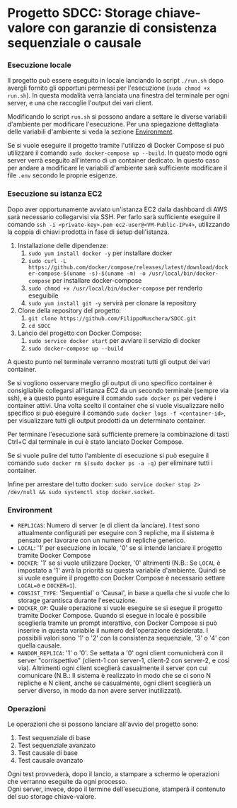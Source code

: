 # Progetto SDCC: Storage chiave-valore con garanzie di consistenza sequenziale o causale

### Esecuzione locale
Il progetto può essere eseguito in locale lanciando lo script `./run.sh` dopo avergli fornito gli opportuni permessi per l'esecuzione (`sudo chmod +x run.sh`).
In questa modalità verrà lanciata una finestra del terminale per ogni server, e una che raccoglie l'output dei vari client.

Modificando lo script `run.sh` si possono andare a settare le diverse variabili d'ambiente per modificare l'esecuzione.
Per una spiegazione dettagliata delle variabili d'ambiente si veda la sezione [Environment](#environment).

Se si vuole eseguire il progetto tramite l'utilizzo di Docker Compose si può utilizzare il comando
`sudo docker-compose up --build`. In questo modo ogni server verrà eseguito all'interno di un container dedicato. 
In questo caso per andare a modificare le variabili d'ambiente sarà sufficiente modificare il file
`.env` secondo le proprie esigenze.

### Esecuzione su istanza EC2
Dopo aver opportunamente avviato un'istanza EC2 dalla dashboard di AWS sarà necessario collegarvisi via SSH.
Per farlo sarà sufficiente eseguire il comando `ssh -i <private-key>.pem ec2-user@<VM-Public-IPv4>`, utilizzando la coppia di chiavi prodotta
in fase di setup dell'istanza.

1. Installazione delle dipendenze:
   1. `sudo yum install docker -y` per installare docker
   2. `sudo curl -L https://github.com/docker/compose/releases/latest/download/docker-compose-$(uname -s)-$(uname -m) -o /usr/local/bin/docker-compose` per installare docker-compose
   3. `sudo chmod +x /usr/local/bin/docker-compose` per renderlo eseguibile
   4. `sudo yum install git -y` servirà per clonare la repository
2. Clone della repository del progetto:
   1. `git clone https://github.com/FilippoMuschera/SDCC.git`
   2. `cd SDCC`
3. Lancio del progetto con Docker Compose:
   1. `sudo service docker start` per avviare il servizio di docker
   2. `sudo docker-compose up --build`

A questo punto nel terminale verranno mostrati tutti gli output dei vari container.

Se si vogliono osservare meglio gli output di uno specifico container è consigliabile collegarsi 
all'istanza EC2 da un secondo terminale (sempre via ssh), e a questo punto eseguire il comando
`sudo docker ps` per vedere i container attivi. Una volta scelto il container che si vuole visualizzare
nello specifico si può eseguire il comando `sudo docker logs -f <container-id>`, per visualizzare tutti
gli output prodotti da un determinato container.    

Per terminare l'esecuzione sarà sufficiente premere la combinazione di tasti Ctrl+C dal terminale in cui è stato
lanciato Docker Compose.

Se si vuole pulire del tutto l'ambiente di esecuzione si può eseguire il comando `sudo docker rm $(sudo docker ps -a -q)`
per eliminare tutti i container.

Infine per arrestare del tutto docker: `sudo service docker stop 2> /dev/null && sudo systemctl stop docker.socket`.


### Environment
- `REPLICAS`: Numero di server (e di client da lanciare). I test sono attualmente configurati per eseguire con 3 repliche, ma il sistema è pensato per lavorare con un numero di repliche generico.
- `LOCAL`: '1' per esecuzione in locale, '0' se si intende lanciare il progetto tramite Docker Compose
- `DOCKER`: '1' se si vuole utilizzare Docker, '0' altrimenti (N.B.: Se `LOCAL` è impostato a '1' avrà la priorità su questa variabile d'ambiente. Quindi se si vuole eseguire il progetto con Docker Compose è necessario settare `LOCAL=0` e `DOCKER=1`).
- `CONSIST_TYPE`: 'Sequential' o 'Causal', in base a quella che si vuole che lo storage garantisca durante l'esecuzione. 
- `DOCKER_OP`: Quale operazione si vuole eseguire se si esegue il progetto tramite Docker Compose. Quando si esegue in locale è possibile sceglierla tramite un prompt interattivo, con Docker Compose si può inserire in questa variabile il numero dell'operazione desiderata. I possibili valori sono '1' o '2' con la consistenza sequenziale, '3' o '4' con quella causale.
- `RANDOM_REPLICA`: '1' o '0'. Se settata a '0' ogni client comunicherà con il server "corrispettivo" (client-1 con server-1, client-2 con server-2, e così via). Altrimenti ogni client sceglierà casualmente il server con cui comunicare (N.B.: Il sistema è realizzato in modo che se ci sono N repliche e N client, anche se casualmente, ogni client sceglierà un server diverso, in modo da non avere server inutilizzati).

### Operazioni
Le operazioni che si possono lanciare all'avvio del progetto sono:
1. Test sequenziale di base
2. Test sequenziale avanzato
3. Test causale di base
4. Test causale avanzato

Ogni test provvederà, dopo il lancio, a stampare a schermo le operazioni che verranno eseguite da ogni processo.<br>
Ogni server, invece, dopo il termine dell'esecuzione, stamperà il contenuto del suo storage chiave-valore.